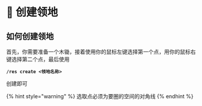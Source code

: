 # 🔨 创建领地

## 如何创建领地

首先，你需要准备一个木锄，接着使用你的鼠标左键选择第一个点，用你的鼠标右键选择第二个点，最后使用

**`/res create <领地名称>`**&#x20;

创建即可

{% hint style="warning" %}
选取点必须为要圈的空间的对角线
{% endhint %}

